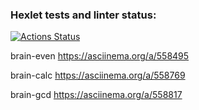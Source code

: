 ### Hexlet tests and linter status:
[![Actions Status](https://github.com/Pansherskiy/python-project-49/workflows/hexlet-check/badge.svg)](https://github.com/Pansherskiy/python-project-49/actions)

brain-even
https://asciinema.org/a/558495

brain-calc
https://asciinema.org/a/558769

brain-gcd
https://asciinema.org/a/558817
